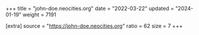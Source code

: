 +++
title = "john-doe.neocities.org"
date = "2022-03-22"
updated = "2024-01-19"
weight = 7191

[extra]
source = "https://john-doe.neocities.org"
ratio = 62
size = 7
+++
